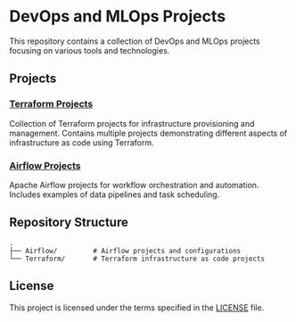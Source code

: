# DevOps and MLOps Projects

This repository contains a collection of DevOps and MLOps projects focusing on various tools and technologies.

## Projects

### [Terraform Projects](./Terraform/README.md)

Collection of Terraform projects for infrastructure provisioning and management. Contains multiple projects demonstrating different aspects of infrastructure as code using Terraform.

### [Airflow Projects](./Airflow/README.md)

Apache Airflow projects for workflow orchestration and automation. Includes examples of data pipelines and task scheduling.

## Repository Structure

```
.
├── Airflow/         # Airflow projects and configurations
└── Terraform/       # Terraform infrastructure as code projects
```

## License

This project is licensed under the terms specified in the [LICENSE](./LICENSE) file.
